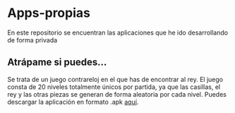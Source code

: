 # Apps-propias
En este repositorio se encuentran las aplicaciones que he ido desarrollando de forma privada 

## Atrápame si puedes...
Se trata de un juego contrareloj en el que has de encontrar al rey. El juego consta de 20 niveles totalmente únicos por partida,
ya que las casillas, el rey y las otras piezas se generan de forma aleatoria por cada nivel.
Puedes descargar la aplicación en formato .apk [aquí](https://github.com/JoseD97/Apps-propias/blob/main/atrapame.apk).
